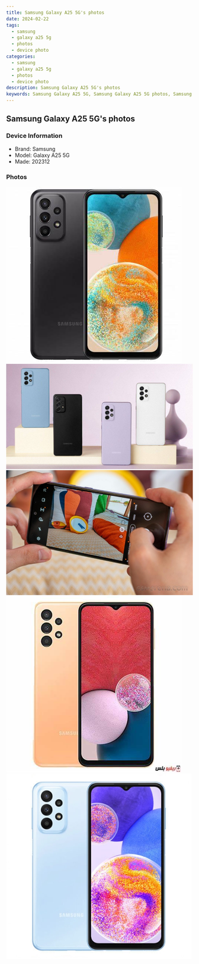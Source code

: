 ```yaml
---
title: Samsung Galaxy A25 5G's photos
date: 2024-02-22
tags: 
  - samsung
  - galaxy a25 5g
  - photos
  - device photo
categories: 
  - samsung
  - galaxy a25 5g
  - photos
  - device photo
description: Samsung Galaxy A25 5G's photos
keywords: Samsung Galaxy A25 5G, Samsung Galaxy A25 5G photos, Samsung Galaxy A25 5G device photo
---
```


## Samsung Galaxy A25 5G's photos

### Device Information

- Brand: Samsung
- Model: Galaxy A25 5G
- Made: 202312

### Photos

![/images/best-assets/devices/samsung/samsung-galaxy-a25-5g/1.jpg](/images/best-assets/devices/samsung/samsung-galaxy-a25-5g/1.jpg)
![/images/best-assets/devices/samsung/samsung-galaxy-a25-5g/2.jpg](/images/best-assets/devices/samsung/samsung-galaxy-a25-5g/2.jpg)
![/images/best-assets/devices/samsung/samsung-galaxy-a25-5g/3.jpg](/images/best-assets/devices/samsung/samsung-galaxy-a25-5g/3.jpg)
![/images/best-assets/devices/samsung/samsung-galaxy-a25-5g/4.jpg](/images/best-assets/devices/samsung/samsung-galaxy-a25-5g/4.jpg)
![/images/best-assets/devices/samsung/samsung-galaxy-a25-5g/5.jpg](/images/best-assets/devices/samsung/samsung-galaxy-a25-5g/5.jpg)
